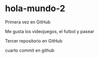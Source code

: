 # hola-mundo-2

Primera vez en GitHub

Me gusta los videojuegos, el futbol y pasear

Tercer repositorio en GitHub

cuarto commit en github
